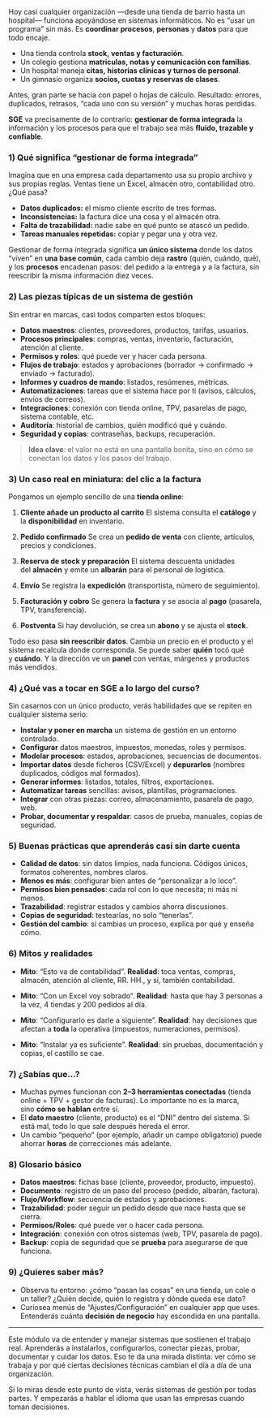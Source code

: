 Hoy casi cualquier organización —desde una tienda de barrio hasta un hospital— funciona apoyándose en sistemas informáticos. No es “usar un programa” sin más. Es **coordinar procesos**, **personas** y **datos** para que todo encaje.

- Una tienda controla **stock, ventas y facturación**.
- Un colegio gestiona **matrículas, notas y comunicación con familias**.
- Un hospital maneja **citas, historias clínicas y turnos de personal**.
- Un gimnasio organiza **socios, cuotas y reservas de clases**.

Antes, gran parte se hacía con papel o hojas de cálculo. Resultado: errores, duplicados, retrasos, “cada uno con su versión” y muchas horas perdidas.

**SGE** va precisamente de lo contrario: **gestionar de forma integrada** la información y los procesos para que el trabajo sea más **fluido, trazable y confiable**.

### 1) Qué significa “gestionar de forma integrada”

Imagina que en una empresa cada departamento usa su propio archivo y sus propias reglas. Ventas tiene un Excel, almacén otro, contabilidad otro. ¿Qué pasa?

- **Datos duplicados:** el mismo cliente escrito de tres formas.
- **Inconsistencias:** la factura dice una cosa y el almacén otra.
- **Falta de trazabilidad:** nadie sabe en qué punto se atascó un pedido.
- **Tareas manuales repetidas:** copiar y pegar una y otra vez.

Gestionar de forma integrada significa **un único sistema** donde los datos “viven” en **una base común**, cada cambio deja **rastro** (quién, cuándo, qué), y los **procesos** encadenan pasos: del pedido a la entrega y a la factura, sin reescribir la misma información diez veces.

### 2) Las piezas típicas de un sistema de gestión

Sin entrar en marcas, casi todos comparten estos bloques:

- **Datos maestros**: clientes, proveedores, productos, tarifas, usuarios.
- **Procesos principales**: compras, ventas, inventario, facturación, atención al cliente.
- **Permisos y roles**: qué puede ver y hacer cada persona.
- **Flujos de trabajo**: estados y aprobaciones (borrador → confirmado → enviado → facturado).
- **Informes y cuadros de mando**: listados, resúmenes, métricas.
- **Automatizaciones**: tareas que el sistema hace por ti (avisos, cálculos, envíos de correos).
- **Integraciones**: conexión con tienda online, TPV, pasarelas de pago, sistema contable, etc.
- **Auditoría**: historial de cambios, quién modificó qué y cuándo.
- **Seguridad y copias**: contraseñas, backups, recuperación.

>  **Idea clave**: el valor no está en una pantalla bonita, sino en cómo se conectan los datos y los pasos del trabajo. 

### 3) Un caso real en miniatura: del clic a la factura

Pongamos un ejemplo sencillo de una **tienda online**:

1. **Cliente añade un producto al carrito**
	El sistema consulta el **catálogo** y la **disponibilidad** en inventario.

2. **Pedido confirmado**
	Se crea un **pedido de venta** con cliente, artículos, precios y condiciones.

3. **Reserva de stock y preparación**
	El sistema descuenta unidades del **almacén** y emite un **albarán** para el personal de logística.

4. **Envío**
	Se registra la **expedición** (transportista, número de seguimiento).

5. **Facturación y cobro**
	Se genera la **factura** y se asocia al **pago** (pasarela, TPV, transferencia).

6. **Postventa**
	Si hay devolución, se crea un **abono** y se ajusta el **stock**.

Todo eso pasa **sin reescribir datos**. Cambia un precio en el producto y el sistema recalcula donde corresponda. Se puede saber **quién** tocó qué y **cuándo**. Y la dirección ve un **panel** con ventas, márgenes y productos más vendidos.

### 4) ¿Qué vas a tocar en SGE a lo largo del curso?

Sin casarnos con un único producto, verás habilidades que se repiten en cualquier sistema serio:

- **Instalar y poner en marcha** un sistema de gestión en un entorno controlado.
- **Configurar** datos maestros, impuestos, monedas, roles y permisos.
- **Modelar procesos**: estados, aprobaciones, secuencias de documentos.
- **Importar datos** desde ficheros (CSV/Excel) y **depurarlos** (nombres duplicados, códigos mal formados).
- **Generar informes**: listados, totales, filtros, exportaciones.
- **Automatizar tareas** sencillas: avisos, plantillas, programaciones.
- **Integrar** con otras piezas: correo, almacenamiento, pasarela de pago, web.
- **Probar, documentar y respaldar**: casos de prueba, manuales, copias de seguridad.

### 5) Buenas prácticas que aprenderás casi sin darte cuenta

- **Calidad de datos**: sin datos limpios, nada funciona. Códigos únicos, formatos coherentes, nombres claros.
- **Menos es más**: configurar bien antes de “personalizar a lo loco”.
- **Permisos bien pensados**: cada rol con lo que necesita; ni más ni menos.
- **Trazabilidad**: registrar estados y cambios ahorra discusiones.
- **Copias de seguridad**: testearlas, no solo “tenerlas”.
- **Gestión del cambio**: si cambias un proceso, explica por qué y enseña cómo.

### 6) Mitos y realidades

- **Mito**: “Esto va de contabilidad”.
	**Realidad**: toca ventas, compras, almacén, atención al cliente, RR. HH., y sí, también contabilidad.

- **Mito**: “Con un Excel voy sobrado”.
	**Realidad**: hasta que hay 3 personas a la vez, 4 tiendas y 200 pedidos al día.

- **Mito**: “Configurarlo es darle a siguiente”.
	**Realidad**: hay decisiones que afectan a **toda** la operativa (impuestos, numeraciones, permisos).

- **Mito**: “Instalar ya es suficiente”.
	**Realidad**: sin pruebas, documentación y copias, el castillo se cae.

### 7) ¿Sabías que…?

- Muchas pymes funcionan con **2–3 herramientas conectadas** (tienda online + TPV + gestor de facturas). Lo importante no es la marca, sino **cómo se hablan** entre sí.
- El **dato maestro** (cliente, producto) es el “DNI” dentro del sistema. Si está mal, todo lo que sale después hereda el error.
- Un cambio “pequeño” (por ejemplo, añadir un campo obligatorio) puede ahorrar **horas** de correcciones más adelante.

### 8) Glosario básico

- **Datos maestros**: fichas base (cliente, proveedor, producto, impuesto).
- **Documento**: registro de un paso del proceso (pedido, albarán, factura).
- **Flujo/Workflow**: secuencia de estados y aprobaciones.
- **Trazabilidad**: poder seguir un pedido desde que nace hasta que se cierra.
- **Permisos/Roles**: qué puede ver o hacer cada persona.
- **Integración**: conexión con otros sistemas (web, TPV, pasarela de pago).
- **Backup**: copia de seguridad que se **prueba** para asegurarse de que funciona.

### 9) ¿Quieres saber más?

- Observa tu entorno: ¿cómo “pasan las cosas” en una tienda, un cole o un taller? ¿Quién decide, quién lo registra y dónde queda ese dato?
- Curiosea menús de “Ajustes/Configuración” en cualquier app que uses. Entenderás cuánta **decisión de negocio** hay escondida en una pantalla.

---

Este módulo va de entender y manejar sistemas que sostienen el trabajo real. Aprenderás a instalarlos, configurarlos, conectar piezas, probar, documentar y cuidar los datos. Eso te da una mirada distinta: ver cómo se trabaja y por qué ciertas decisiones técnicas cambian el día a día de una organización.

Si lo miras desde este punto de vista, verás sistemas de gestión por todas partes. Y empezarás a hablar el idioma que usan las empresas cuando toman decisiones.


[^9999]: [[Sistemas de Gestión Empresarial]]
[^1]: [[Sistemas de Gestión Empresarial/Tema 1/Tema 1]]